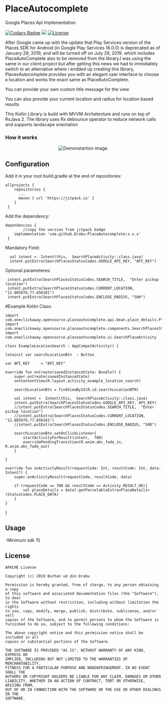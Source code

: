 PlaceAutocomplete
========
Google Places Api Implementation

[![Codacy Badge](https://api.codacy.com/project/badge/Grade/34c0864ec96f4ce8a094a60d040e7ff7)](https://www.codacy.com/app/Drabu/PlaceAutocomplete?utm_source=github.com&amp;utm_medium=referral&amp;utm_content=Drabu/PlaceAutocomplete&amp;utm_campaign=Badge_Grade)
[![](https://jitpack.io/v/Drabu/PlaceAutocomplete.svg)](https://jitpack.io/#Drabu/PlaceAutocomplete)
[![License](https://img.shields.io/badge/License-Apache%202.0-blue.svg)](https://opensource.org/licenses/Apache-2.0)

After Google came up with the update that Play Services version of the Places SDK for Android (in Google Play Services 16.0.0) is deprecated as of January 29, 2019, and will be turned off on July 29, 2019.
which includes PlaceAutoComplete also to be removed from the library.I was using the same in our client project but after getting this news we had to immidiately switch to an alternative where i endded up creating this library,  PlacesAutocomplete provides you with an elegant user interface to choose a location and works the exact same as PlaceAutoComplete.

You can provide your own custom title message for the view 

You can also provide your current location and radius for location based results

This Kotlin Library is build with MVVM Archetecture and runs on top of RxJava 2. The library uses Rx debounce operator to reduce network calls and supports landscape orientation   

### How it works

<p align="center">
    <img src="demo.gif" alt="Demonstartion image."/>
</p>

Configuration
-------------


Add it in your root build.gradle at the end of repositories:
    
    allprojects {
        repositories {
          ...
          maven { url 'https://jitpack.io' }
        }
     }
Add the dependency: 

    dependencies {
    		//copy the version from jitpack badge	
		implementation 'com.github.Drabu:PlaceAutocomplete:x.x.x'
	 }

Mandatory Field: 
        
 	  val intent =  Intent(this,  SearchPlaceActivity::class.java)
      intent.putExtra(SearchPlacesStatusCodes.GOOGLE_API_KEY, "API_KEY")
	
Optional parameteres: 
        
     intent.putExtra(SearchPlacesStatusCodes.SEARCH_TITLE,  "Enter pickup location")
     intent.putExtra(SearchPlacesStatusCodes.CURRENT_LOCATION, "12.885970,77.656181")
     intent.putExtra(SearchPlacesStatusCodes.ENCLOSE_RADIUS, "500")



#Example Kotlin Class: 

    import com.oneclickaway.opensource.placeautocomplete.api.bean.place_details.PlaceDetails
    import com.oneclickaway.opensource.placeautocomplete.components.SearchPlacesStatusCodes
    import com.oneclickaway.opensource.placeautocomplete.ui.SearchPlaceActivity
    
    class ExampleLocationSearch : AppCompatActivity() {

    lateinit var searchLocationBtn  : Button

    var API_KEY     = "API_KEY"

    override fun onCreate(savedInstanceState: Bundle?) {
        super.onCreate(savedInstanceState)
        setContentView(R.layout.activity_example_location_search)

        searchLocationBtn = findViewById(R.id.searchLocationBTN)

        val intent =  Intent(this,  SearchPlaceActivity::class.java)
        intent.putExtra(SearchPlacesStatusCodes.GOOGLE_API_KEY, API_KEY)
        //intent.putExtra(SearchPlacesStatusCodes.SEARCH_TITLE,  "Enter pickup location")
        //intent.putExtra(SearchPlacesStatusCodes.CURRENT_LOCATION, "12.885970,77.656181")
        //intent.putExtra(SearchPlacesStatusCodes.ENCLOSE_RADIUS, "500")

        searchLocationBtn.setOnClickListener{
            startActivityForResult(intent,  700)
            overridePendingTransition(R.anim.abc_fade_in, R.anim.abc_fade_out)
        }

    }

    override fun onActivityResult(requestCode: Int, resultCode: Int, data: Intent?) {
        super.onActivityResult(requestCode, resultCode, data)

        if (requestCode == 700 && resultCode == Activity.RESULT_OK){
            val placeDetails = data?.getParcelableExtra<PlaceDetails>(StatusCodes.PLACE_DATA)
        }
    }
  }
   
Usage
-----
-Minimum sdk 15

License
-----
	APACHE License

	Copyright (c) 2019 Burhan ud din Drabu

	Permission is hereby granted, free of charge, to any person obtaining a copy
	of this software and associated documentation files (the "Software"), to deal
	in the Software without restriction, including without limitation the rights
	to use, copy, modify, merge, publish, distribute, sublicense, and/or sell
	copies of the Software, and to permit persons to whom the Software is
	furnished to do so, subject to the following conditions:

	The above copyright notice and this permission notice shall be included in all
	copies or substantial portions of the Software.

	THE SOFTWARE IS PROVIDED "AS IS", WITHOUT WARRANTY OF ANY KIND, EXPRESS OR
	IMPLIED, INCLUDING BUT NOT LIMITED TO THE WARRANTIES OF MERCHANTABILITY,
	FITNESS FOR A PARTICULAR PURPOSE AND NONINFRINGEMENT. IN NO EVENT SHALL THE
	AUTHORS OR COPYRIGHT HOLDERS BE LIABLE FOR ANY CLAIM, DAMAGES OR OTHER
	LIABILITY, WHETHER IN AN ACTION OF CONTRACT, TORT OR OTHERWISE, ARISING FROM,
	OUT OF OR IN CONNECTION WITH THE SOFTWARE OR THE USE OR OTHER DEALINGS IN THE
	SOFTWARE.
	
